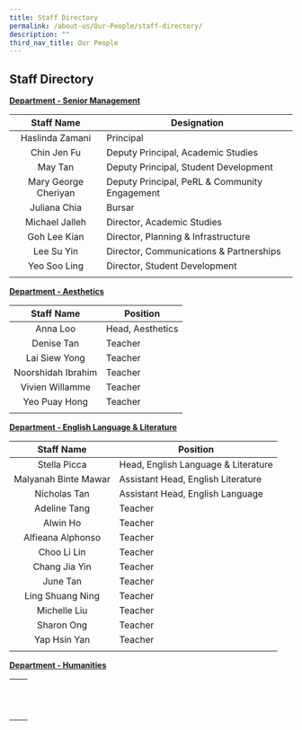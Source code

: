 ```yaml
---
title: Staff Directory
permalink: /about-us/Our-People/staff-directory/
description: ""
third_nav_title: Our People
---
```

## Staff Directory

**<u>Department - Senior Management</u>**

| Staff Name  | Designation  |
|:-:|---|
| Haslinda Zamani  | Principal  |
| Chin Jen Fu  | Deputy Principal, Academic Studies  |
| May Tan  | Deputy Principal, Student Development  |
| Mary George Cheriyan  | Deputy Principal, PeRL & Community Engagement  |
| Juliana Chia  | Bursar  |
| Michael Jalleh  | Director, Academic Studies  |
| Goh Lee Kian  | Director, Planning & Infrastructure  |
| Lee Su Yin  | Director, Communications & Partnerships  |
| Yeo Soo Ling  | Director, Student Development  |
|   |   |

**<u>Department - Aesthetics</u>**

| Staff Name  | Position  |
|:-:|---|
| Anna Loo  | Head, Aesthetics  |
| Denise Tan  | Teacher  |
| Lai Siew Yong  | Teacher  |
| Noorshidah Ibrahim  | Teacher  |
| Vivien Willamme  | Teacher  |
| Yeo Puay Hong  | Teacher  |
|   |   |

**<u>Department - English Language & Literature</u>**

| Staff Name  | Position  |
|:-:|---|
| Stella Picca  | Head, English Language & Literature  |
| Malyanah Binte Mawar  | Assistant Head, English Literature  |
| Nicholas Tan  | Assistant Head, English Language  |
| Adeline Tang  | Teacher  |
| Alwin Ho  | Teacher  |
| Alfieana Alphonso  | Teacher  |
| Choo Li Lin  | Teacher  |
| Chang Jia Yin  | Teacher  |
| June Tan  | Teacher  |
| Ling Shuang Ning  | Teacher  |
| Michelle Liu  |Teacher   |
| Sharon Ong  |  Teacher |
| Yap Hsin Yan  | Teacher  |
|   |   |

**<u>Department - Humanities</u>**

|   |   |
|:-:|---|
|   |   |
|   |   |
|   |   |
|   |   |
|   |   |
|   |   |
|   |   |
|   |   |
|   |   |
|   |   |
|   |   |
|   |   |